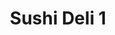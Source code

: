 ---
layout: place
title: "Sushi Deli 1"
permalink: /california/san-diego/sushi-deli-1.html
stateAbbr: CA
stateName: California
cityName: San Diego
place_id: ChIJd3uSM9FU2YARJVqC_aLjqdA
photos:
  - name: >-
      places/ChIJd3uSM9FU2YARJVqC_aLjqdA/photos/AeeoHcLc1tEZGaXz08TaHT_6dA585GpMvvZrrB8JMpM0gVqVHldHZTfh3TrFnsocV472MdC3yKULP_JD_J9ox6mIq62H8rw01xK_BRt4QHii_DXODLql-oWHMvyjtSkJzj5rR9HvgpN1uQMRGzBQag9k9-YbKzw8CTbWEbxa0YDIADM5_HcaV7UGcyPxUBjzSjTzTuc5oq8gw87faeqJ5gan9sg6UVoLwdDwQnee2mwO2GGrvG_9BgMQWEL9SFEzEBgmqFj6tkXCLxvlwYCmyNzlwDbDG8LwEp5krSboLEx2TEZsIbwfV2Nx31dkTDVTu8qTCEqNnNVyUa7omSRfeP8_a6jbTZpZeepnPTEmptIosiWEHNY1QoEYDc5AaGSFgyn-L8E9-MSRk2XoyeiGO1A_Bwg_Vm6qqL-Ax-oTULsFYCZ5I-DL
    widthPx: 2048
    heightPx: 1536
    authorAttributions:
      - displayName: Jason Baker
        uri: https://maps.google.com/maps/contrib/113227481007201037635
        photoUri: >-
          https://lh3.googleusercontent.com/a-/ALV-UjW7MNaW4yehnIO8UhvpvQxKv0u8bZqSv2HR8oDuLWrR-gHtay8T=s100-p-k-no-mo
    flagContentUri: >-
      https://www.google.com/local/imagery/report/?cb_client=maps_api_places.places_api&image_key=!1e10!2sCIHM0ogKEICAgICkyOTa8AE&hl=en-US
    googleMapsUri: >-
      https://www.google.com/maps/place//data=!3m4!1e2!3m2!1sCIHM0ogKEICAgICkyOTa8AE!2e10!4m2!3m1!1s0x80d954d133927b77:0xd0a9e3a2fd825a25
  - name: >-
      places/ChIJd3uSM9FU2YARJVqC_aLjqdA/photos/AeeoHcLDCzOJttHP9DkqIr9NZQ3SDm8JaBPNc2e-kSgIXP1Eo3Ox9aMb5pCp99FzFmLoPEpKHWx0gqhFHH_2anTiZRgvSsnPin2ufuhEMbT67_v4yiiDXw6FfzBVEBh5ZyTI2d6FxfmFswQVn0KjV7yWeiN_phVOPpE1LJR9qUr31XvGAd9vo1Ye5iRNsyT5MOSFbmc9VvTDVjz1jfud70q5fMRe12tPeQT-h9Kn6k3x-3PzCpX-F8z8Quw-ktkHlAhzbcd71w8mThTM67DXpyK2AU2KJkyb9G4qzY71QVz4_rl03uu3HeC4yMUTv978sewuclL5MUHHU-XR_IJcaUlixYsOcNbNQS3Yts47GuDe4RMDCUKcxArHadl_uUXrLHwNY-Gbi411IIF8k22APnIUxYE4RwZZ80ggEaG37Xm1bJljhg
    widthPx: 3600
    heightPx: 4800
    authorAttributions:
      - displayName: ERIC TAYLOR
        uri: https://maps.google.com/maps/contrib/102738187525593727300
        photoUri: >-
          https://lh3.googleusercontent.com/a/ACg8ocIKiG5Xi4wY9PlWEDUjCQOfMsqqam-SI5B3FdfH_AMKphwJkQ=s100-p-k-no-mo
    flagContentUri: >-
      https://www.google.com/local/imagery/report/?cb_client=maps_api_places.places_api&image_key=!1e10!2sCIHM0ogKEICAgIDnp5y0DA&hl=en-US
    googleMapsUri: >-
      https://www.google.com/maps/place//data=!3m4!1e2!3m2!1sCIHM0ogKEICAgIDnp5y0DA!2e10!4m2!3m1!1s0x80d954d133927b77:0xd0a9e3a2fd825a25
  - name: >-
      places/ChIJd3uSM9FU2YARJVqC_aLjqdA/photos/AeeoHcI9mGep7MVHwq6qWKhO6w_89In2v16V7nM1hx8SVu86or56xTZIZ9qV1WHISFkLOI5DO0XL55017NthIEHsx795gjQlMLVwDp6oAaHMo59MxLpVcfSYbdw-jxHsem1Yz-JZmC7CQyc4Ful7xhoqBHbkjeKJQxnDC_xnOGjL9dohY0GfyEOq-hyNHX4LpQyfGVQQrGEUHfpXMLwnfLtJ1KiC8RZI0VghyUFL3GzT3JjfVMCusmoecVjgztbJkU3ed8zyS_GihBIkvui9sdKgoQ7s9e7Ybcedck_3d7SiI_ISwxH-G7YDe1pN7E44QzvS5pM0AvDu3orofvgrx8K76nUdvw-U7aBKxaasf-LvvCBB3QaElepBMYVJV-d1N5NFDSM6ocTwxRQikQIUy3wwwEFdX5RTGtq1TnuZjVfNXG8qXGyheqUN6dVlHJ5zr1Z2
    widthPx: 4032
    heightPx: 2268
    authorAttributions:
      - displayName: Thom Craver
        uri: https://maps.google.com/maps/contrib/114865963786223977244
        photoUri: >-
          https://lh3.googleusercontent.com/a-/ALV-UjUejlTkNUuPIe8Lr59QFxKP1U-mJgINUvdVMSbxQtF31-lHcdx_HA=s100-p-k-no-mo
    flagContentUri: >-
      https://www.google.com/local/imagery/report/?cb_client=maps_api_places.places_api&image_key=!1e10!2sCIABIhADydERRBGKV2ftWZ4ABjZQ&hl=en-US
    googleMapsUri: >-
      https://www.google.com/maps/place//data=!3m4!1e2!3m2!1sCIABIhADydERRBGKV2ftWZ4ABjZQ!2e10!4m2!3m1!1s0x80d954d133927b77:0xd0a9e3a2fd825a25
  - name: >-
      places/ChIJd3uSM9FU2YARJVqC_aLjqdA/photos/AeeoHcKJ3AuTDfPMCPSSqcraVqzoMX-1R0BOM_5jo1IMLhWIdFvfY7FpvwCveBO4ahDNynH1gs3omD8TVFOo_YjCxsB8TN6g-COc1YwZk0ViojEBwfgSE6aCmknOF83PDWzLCXA_Kh2T4Reffg-crCtz4xqwzrWwh0VYIWP4GquMqdxz9bPjReU7pIct6wHr64Eqhht6m4HOf0EHHDqjAHaADzF6od9LS5zj2ikGmSNSsMM8TKi3PNI204_Szw5Of0I1VOsqdwR8TWaTVC2_O0GYp9ahYKcjtOL7Af8UyUzdNLKP7GKC0B-cqjbfhYFIQJSZ25Cxyy6YuPjAItxUGtUhZTVeJNMFETyrgFjXnJA4lRtexz-WLHKaiQpYukBF-bnA_t9OOFqTn9iuZhWfy_rhQgBlvik6Vr9qzgc82rNUAkSwobrX
    widthPx: 3024
    heightPx: 4032
    authorAttributions:
      - displayName: Jorge A.H.
        uri: https://maps.google.com/maps/contrib/117923895887123663380
        photoUri: >-
          https://lh3.googleusercontent.com/a-/ALV-UjXCjbdnIfMrsq8D7R5-aydiHfhEtSomoIRVchzok6LQaF3Wnb7JLA=s100-p-k-no-mo
    flagContentUri: >-
      https://www.google.com/local/imagery/report/?cb_client=maps_api_places.places_api&image_key=!1e10!2sCIHM0ogKEICAgIC_tsKD1QE&hl=en-US
    googleMapsUri: >-
      https://www.google.com/maps/place//data=!3m4!1e2!3m2!1sCIHM0ogKEICAgIC_tsKD1QE!2e10!4m2!3m1!1s0x80d954d133927b77:0xd0a9e3a2fd825a25
  - name: >-
      places/ChIJd3uSM9FU2YARJVqC_aLjqdA/photos/AeeoHcI_dIqcxsP6dFaKAjj1HOxPtQe7HG3sz__ec0ejWi_h2veRN0lDvGwbC9mzUOf0VMRm2CJXQyJNe3KEwrLFteqoIRb_tuPWZMbwEI-034UD3v0nS9cTicPnb7aGoIyV5rKH9gOeW2RehVk1qgbPUQMmxIIBUaXy6xr3EeWB_2eJ7khY6TMvp1S-IngbbaeR-jCc7WvNOpEtvlendPBsfLglVv8yoUhMNdbjIu2tcC2a8ik6i3GJ3rzNjfns2UHPhcA6EtxxKH18UF0vZQUDWg_DuWliRIWs-YxBPTBSqHfq50q9mEpXplyYXaEYctr5fo76VEOC49w4BY8SFCLQE9w3O8DLXOesH1ciN7ts9TxSWyTIBsNAhhxS7vcHXmAb_OIMgO4sIQ4_vug57_g6wsHjvRd40DzvMUr6yn1r_y10wcDj7LgqNhfWz46XkFnm
    widthPx: 2336
    heightPx: 1078
    authorAttributions:
      - displayName: MURZBO
        uri: https://maps.google.com/maps/contrib/110371940901093174902
        photoUri: >-
          https://lh3.googleusercontent.com/a-/ALV-UjW12ng13SWL28kwmmhDEoCNykdCyGImaXiXzfWw5rpO8vNps8vq=s100-p-k-no-mo
    flagContentUri: >-
      https://www.google.com/local/imagery/report/?cb_client=maps_api_places.places_api&image_key=!1e10!2sCIABIhAA3ilWdRhOzGf4S0MAC4nU&hl=en-US
    googleMapsUri: >-
      https://www.google.com/maps/place//data=!3m4!1e2!3m2!1sCIABIhAA3ilWdRhOzGf4S0MAC4nU!2e10!4m2!3m1!1s0x80d954d133927b77:0xd0a9e3a2fd825a25
  - name: >-
      places/ChIJd3uSM9FU2YARJVqC_aLjqdA/photos/AeeoHcLuH-nE49SiWf18AYO8OPKwEVZhmnUNLy9Oo_Urw2kXc98epaaUAhh0afJVPknafOmbRcdkoDNI_Z46oeMy-e52ehHi2_Jc7NPVVvAPTceIIa63J6DsPSVllAH1OgD-5DEKPYUG6TMLs6rrL9D-W2rK02Yv1SWPZsgxGQJOACM7B_yRoxRhQtxoYa5qJWIi1rMRr5ANrn9bmMuVPxT_LZo9xKnaNVMfoaFMK2BjQjIYWXwF529_pZf1sytyy5dje6U95IJxc69zlIk_-e9Lo2lOIv8WNN2IFVE16NErh8I5yvW_sMkliea2iNDqjWo5OAAGZVO-bg_rFh4gguaXg6K04tgSiSmYkS9RbFU_6qyOy3mGc4GDd32wFlIHKJws_pgSAVN7naHIaZAY7qELuD0PwiSHsrXMPswvEWw9LSIe1A
    widthPx: 3024
    heightPx: 4032
    authorAttributions:
      - displayName: Daygo Eats
        uri: https://maps.google.com/maps/contrib/113802119798355014601
        photoUri: >-
          https://lh3.googleusercontent.com/a-/ALV-UjW4jtYsSLgiMs-RHR0m_Q2qe5P2yhAWSpCuzApxylGpJCe17-dooQ=s100-p-k-no-mo
    flagContentUri: >-
      https://www.google.com/local/imagery/report/?cb_client=maps_api_places.places_api&image_key=!1e10!2sCIHM0ogKEICAgICX066dRw&hl=en-US
    googleMapsUri: >-
      https://www.google.com/maps/place//data=!3m4!1e2!3m2!1sCIHM0ogKEICAgICX066dRw!2e10!4m2!3m1!1s0x80d954d133927b77:0xd0a9e3a2fd825a25
  - name: >-
      places/ChIJd3uSM9FU2YARJVqC_aLjqdA/photos/AeeoHcIoaGp-Pt7BYjtdshLc6z3ojJtRA98gGWnak-ehpCkJKy2hZo94iaqQ7OrxL34lPDaUXigwIVf439uKue_983T73yrah1DHMd6BPcyJjezW3ncuLx7YkNtQKtsrE9wcnmvsD1lnRj5dWhX6bVlsTaNZEFKj8Ldlg9BOkBZQ7HI659KVnWoH0VzX6foDTu3jMzTUDt709N02gC9sZg0DDWMr1xpMSlAZIgbvWyw4RLkoCOMIzt8vr11e8oyx8C1TZ250_razm-sUvHmPuq7CdeGDG6e4qK6vyisUCPp5eYKej0VXG7-mU6yb7YR0pNHkrRXWTIhLujfQ3sIdm12V_ugPjZmw1FySZudB6IeZbxpc4YODiR1UqtJ9pYTjJLsvXrN6IpRcIabAXM_udFSDSXHghogKcNFVrFmiR3UkvEGL4w
    widthPx: 3024
    heightPx: 4032
    authorAttributions:
      - displayName: Nadia Adan
        uri: https://maps.google.com/maps/contrib/101805358809573976579
        photoUri: >-
          https://lh3.googleusercontent.com/a-/ALV-UjVcoKVX9LviM8Wdk6pwWcHbr-882gm9cgWa01NbLDwkaLPKMr-Xwg=s100-p-k-no-mo
    flagContentUri: >-
      https://www.google.com/local/imagery/report/?cb_client=maps_api_places.places_api&image_key=!1e10!2sCIHM0ogKEICAgIClqevlcA&hl=en-US
    googleMapsUri: >-
      https://www.google.com/maps/place//data=!3m4!1e2!3m2!1sCIHM0ogKEICAgIClqevlcA!2e10!4m2!3m1!1s0x80d954d133927b77:0xd0a9e3a2fd825a25
  - name: >-
      places/ChIJd3uSM9FU2YARJVqC_aLjqdA/photos/AeeoHcLzd6wbTldU1aZKAXa92gu0wzHx_gnIHcCeuiwPZw-Eo0rJMXGmaADtqlucwDoz4NiDfko04WDPm9d8dRFSKDDmDG-aixe_oBdxDN_hUrdSjoloMLAC8eJ7gldQmX5v15N2rW60aCj73v_W-Pzti34wLDkk57MhJe59NR14SXt0tZimY7K2xXOtW5Q6ZL-DUEJ-eUiKsz3G-Xd92v4ukKsnp-RboJiHKka6KfrPJdyR7OVS0mqnxgp3eyPdneiE5D9OT4D0YOGBhRqCvtmOGW-ZFJSxlG19_jslLzAgQEhhaHWg_iD7q-TOVQ8XVXyxloC4P5sD3MXPHgtsGnGuyqukexN3yEEPgzv8dy63u5dgk28hiMlP3K4RRvnD3eLqmPiFF_NKllJ03T9lxQQsLGY9bOxh9WEvIqA0SfSUpBM3xj_m
    widthPx: 4032
    heightPx: 3024
    authorAttributions:
      - displayName: Dayana Benítez Ramos (Dayana Benítez Ramos)
        uri: https://maps.google.com/maps/contrib/114657297005419468423
        photoUri: >-
          https://lh3.googleusercontent.com/a-/ALV-UjUI68mA1zaUQxh-FjGB21EmwU9rggeu9ZMIhk4CAAWRSrQ3Q_Q8=s100-p-k-no-mo
    flagContentUri: >-
      https://www.google.com/local/imagery/report/?cb_client=maps_api_places.places_api&image_key=!1e10!2sCIHM0ogKEICAgIDN0ui1xwE&hl=en-US
    googleMapsUri: >-
      https://www.google.com/maps/place//data=!3m4!1e2!3m2!1sCIHM0ogKEICAgIDN0ui1xwE!2e10!4m2!3m1!1s0x80d954d133927b77:0xd0a9e3a2fd825a25
  - name: >-
      places/ChIJd3uSM9FU2YARJVqC_aLjqdA/photos/AeeoHcIpNuMn8Ojlob9n1apXw88Z7CvnEk9JxitumyrubbZychwLaSeXlVkTgSVLUcnyhicTkdv5opNW4hdWBuqHnysbPutkKgDUya0FwppOEebD43-BGmjlf_nkeSx927pPcBav2QylDovVqxAMaxWLmDvmmVZyEUghkXYVyfH5wKvIrgby64Y-wnZJUt9C8T3EK5thP6BMZ59J0DClVOjn3CWgkONfjG7KS8rfyJ1sZAmJzq9ZE8ZS8fkvS9JajIv-Ln2RdTDgUVYuLspV5r5Z6-RC7SKhNGT6QNqA4YxoNW1G-mVENGuwCj02OTKy18wrI4vlKGFI5RCDCzWizcM4TI1rtoXfgDorUTgE5pT1QukcOybz4wGYegAXoQvQg_ueirHOao1BiuuXusKX8lLuDaiNviFYWkbNPIqSlwJ04Ygot1J7
    widthPx: 3024
    heightPx: 4032
    authorAttributions:
      - displayName: Chief Cashmore
        uri: https://maps.google.com/maps/contrib/112676216701097477748
        photoUri: >-
          https://lh3.googleusercontent.com/a-/ALV-UjUwKUQvW5DiX3v07DODTq_dB79hHnELfNVqx4lvhI_C80WpdEY=s100-p-k-no-mo
    flagContentUri: >-
      https://www.google.com/local/imagery/report/?cb_client=maps_api_places.places_api&image_key=!1e10!2sCIHM0ogKEICAgMCAlu32vwE&hl=en-US
    googleMapsUri: >-
      https://www.google.com/maps/place//data=!3m4!1e2!3m2!1sCIHM0ogKEICAgMCAlu32vwE!2e10!4m2!3m1!1s0x80d954d133927b77:0xd0a9e3a2fd825a25
  - name: >-
      places/ChIJd3uSM9FU2YARJVqC_aLjqdA/photos/AeeoHcIv0zgPRozRwQHqrJqn5FUU3NnzCimU4UK5j6BvHsgtaEfr_pDJmMlsi-RnRvy32_TfgllXGbwykTJw1oDdYRK5lXd-PlXqUVLf5MUkJfCSczvHSBexEOGy8NiABo_jc2Yoz__j2xGtV_sD6y3K-A1kWC4vxV_R40kGBZKoywxv6_efzAzWdTlTZRku0s2nO4Pz7Gwzl25kUeCtkGb5O0CLXJYM5ZS5x1mvzFdYXHyHcoq1BbzxwQrJ48uAFtClxHEEGl3ipCndy3eAudNCYmo3-dtaNGiyQhFI_vULuOgJf2TQHcQEUru3xEfExq4bSTLsEw39F5KAKhIzj6r9pWJqqEDy9Ou4Pp2DpvJvJe8Jxx8GtIl_rD5U_6rSyepAs35OzvcYjabJlNirWluBmFPVaFttFrc4_e5oE50NUcjE3PKX
    widthPx: 2992
    heightPx: 2992
    authorAttributions:
      - displayName: Emmanuel Lemas
        uri: https://maps.google.com/maps/contrib/108998676188678534179
        photoUri: >-
          https://lh3.googleusercontent.com/a/ACg8ocL4bUAH4oYp8_vUqqO6ACjMCQVVMzcM-wd-FReUXAl6G7AuSg=s100-p-k-no-mo
    flagContentUri: >-
      https://www.google.com/local/imagery/report/?cb_client=maps_api_places.places_api&image_key=!1e10!2sCIHM0ogKEICAgICJ3rzs5gE&hl=en-US
    googleMapsUri: >-
      https://www.google.com/maps/place//data=!3m4!1e2!3m2!1sCIHM0ogKEICAgICJ3rzs5gE!2e10!4m2!3m1!1s0x80d954d133927b77:0xd0a9e3a2fd825a25
address: 228 W Washington St, San Diego, CA 92103, USA
street: 228 W Washington St
city: San Diego
state: CA
zip: '92103'
country: USA
neighborhood: Hillcrest
latitude: '32.750106'
longitude: '-117.165766'
accessibility_options:
  wheelchairAccessibleEntrance: true
  wheelchairAccessibleRestroom: true
  wheelchairAccessibleSeating: true
business_status: OPERATIONAL
name: Sushi Deli 1
google_maps_links:
  directionsUri: >-
    https://www.google.com/maps/dir//''/data=!4m7!4m6!1m1!4e2!1m2!1m1!1s0x80d954d133927b77:0xd0a9e3a2fd825a25!3e0
  placeUri: https://maps.google.com/?cid=15035799120130497061
  writeAReviewUri: >-
    https://www.google.com/maps/place//data=!4m3!3m2!1s0x80d954d133927b77:0xd0a9e3a2fd825a25!12e1
  reviewsUri: >-
    https://www.google.com/maps/place//data=!4m4!3m3!1s0x80d954d133927b77:0xd0a9e3a2fd825a25!9m1!1b1
  photosUri: >-
    https://www.google.com/maps/place//data=!4m3!3m2!1s0x80d954d133927b77:0xd0a9e3a2fd825a25!10e5
primary_type: Sushi Restaurant
opening_hours:
  regular: null
  current: null
secondary_opening_hours:
  regular:
    weekdayDescriptions: null
    type: null
  current:
    weekdayDescriptions: null
    type: null
phone: null
price_level: null
price_range: null
rating: null
rating_count: 0
website: null
description: null
reviews: null
parking_options: null
payment_options: null
allow_dogs: null
curbside_pickup: null
delivery: null
dine_in: null
good_for_children: null
good_for_groups: null
good_for_sports: null
live_music: null
menu_for_children: null
outdoor_seating: null
reservable: null
restroom: null
serves_beer: null
serves_breakfast: null
serves_brunch: null
serves_cocktails: null
serves_coffee: null
serves_dinner: null
serves_dessert: null
serves_lunch: null
serves_vegetarian_food: null
serves_wine: null
takeout: null

---